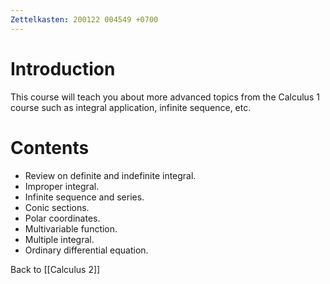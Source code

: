 ```yaml
---
Zettelkasten: 200122 004549 +0700
---
```

# Introduction
This course will teach you about more advanced topics from the Calculus 1 course such as integral application, infinite sequence, etc.

# Contents
* Review on definite and indefinite integral.
* Improper integral.
* Infinite sequence and series.
* Conic sections.
* Polar coordinates.
* Multivariable function.
* Multiple integral.
* Ordinary differential equation.

Back to [[Calculus 2]]